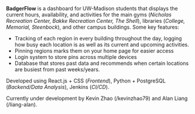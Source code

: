 **BadgerFlow** is a dashboard for UW-Madison students that displays the current hours, availability, and activities for the main gyms (_Nicholas Recreation Center, Bakke Recreation Center, The Shell_), libraries (_College, Memorial, Steenbock_), and other campus buildings. Some key features:
- Tracking of each region in every building throughout the day, logging how busy each location is as well as its current and upcoming activities.
- Pinning regions marks them on your home page for easier access
- Login system to store pins across multiple devices
- Database that stores past data and recommends when certain locations are busiest from past weeks/years.

Developed using React.js + CSS (_Frontend_), Python + PostgreSQL (_Backend/Data Analysis_), Jenkins (_CI/CD_).

Currently under development by Kevin Zhao (/kevinzhao79) and Alan Liang (/liang-alan).
